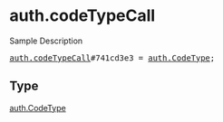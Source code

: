 # auth.codeTypeCall

Sample Description

<pre>
<a href="../constructor/auth.codeTypeCall.md">auth.codeTypeCall</a>#741cd3e3 = <a href="../type/auth.CodeType.md">auth.CodeType</a>;
</pre>

## Type

<a href="../type/auth.CodeType.md">auth.CodeType</a>
